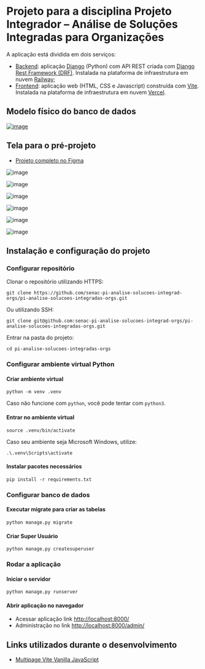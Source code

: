 # Projeto para a disciplina Projeto Integrador – Análise de Soluções Integradas para Organizações

A aplicação está dividida em dois serviços:
- [Backend](https://pi-analise-solucoes-integradas-production.up.railway.app/): aplicação [Django](http://djangoproject.com) (Python) com API REST criada com [Django Rest Framework (DRF)](https://www.django-rest-framework.org). Instalada na plataforma de infraestrutura em nuvem [Railway](https://railway.com);
- [Frontend](https://pi-analise-solucoes-integradas-orgs.vercel.app/): aplicação web (HTML, CSS e Javascript) construída com [Vite](https://vite.dev). Instalada na plataforma de infraestrutura em nuvem [Vercel](https://vercel.com/).

## Modelo físico do banco de dados

[![image](https://github.com/user-attachments/assets/254f35ee-2a82-48f1-8161-4ccfa275135c)](https://dbdocs.io/embed/b65bef8cf417d931a62afdd5ff6b1ff1/314698636cd94b9e80c1b85e92b34351)

## Tela para o pré-projeto

- [Projeto completo no Figma](https://www.figma.com/design/atLuWZJJmQx8BcZqgy6LPy/AUTISMO_E_APOIO?node-id=55-2&t=UCI3yTqfDXOrEL22-0)

![image](https://github.com/user-attachments/assets/0fcb5821-a26e-4188-bb17-f0b891fe55b8)

![image](https://github.com/user-attachments/assets/bd9b6df5-a099-4537-92fd-0fcd540240b1)

![image](https://github.com/user-attachments/assets/c4521378-18d7-4978-80ab-1b0888178b99)

![image](https://github.com/user-attachments/assets/82a681b4-56a4-4e79-b7ed-f4a370261cd6)

![image](https://github.com/user-attachments/assets/06e28655-fadf-4893-a0fc-c94dd31f4d1d)

![image](https://github.com/user-attachments/assets/e59e1ddd-1fa5-468e-9144-b8cd61122e7f)

## Instalação e configuração do projeto

### Configurar repositório 

Clonar o repositório utilizando HTTPS:

```shell
git clone https://github.com/senac-pi-analise-solucoes-integrad-orgs/pi-analise-solucoes-integradas-orgs.git
```
Ou utilizando SSH:
   
```shell
git clone git@github.com:senac-pi-analise-solucoes-integrad-orgs/pi-analise-solucoes-integradas-orgs.git
```

Entrar na pasta do projeto:

```shell
cd pi-analise-solucoes-integradas-orgs
```

### Configurar ambiente virtual Python

#### Criar ambiente virtual

```shell
python -m venv .venv
```

Caso não funcione com `python`, você pode tentar com `python3`.

#### Entrar no ambiente virtual

```shell
source .venv/bin/activate
```

Caso seu ambiente seja Microsoft Windows, utilize:

```shell
.\.venv\Scripts\activate
```

#### Instalar pacotes necessários

```shell
pip install -r requirements.txt
```

### Configurar banco de dados 

#### Executar migrate para criar as tabelas

```shell
python manage.py migrate
```

#### Criar Super Usuário

```shell
python manage.py createsuperuser
```

### Rodar a aplicação

#### Iniciar o servidor

```shell
python manage.py runserver
```

#### Abrir aplicação no navegador

- Acessar aplicação link [http://localhost:8000/](http://localhost:8000/)
- Administração no link [http://localhost:8000/admin/](http://localhost:8000/admin/)

## Links utilizados durante o desenvolvimento

- [Multipage Vite Vanilla JavaScript](https://dev.to/mochamadboval/multipage-vite-vanilla-javascript-3i0l)
